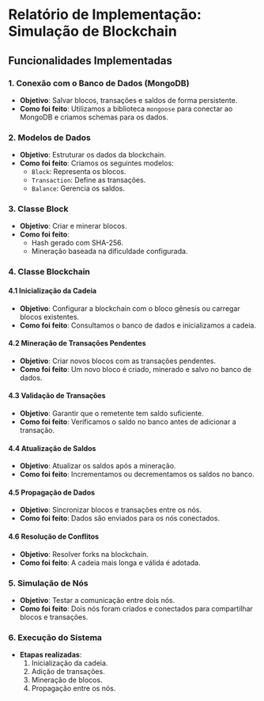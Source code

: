 # Relatório de Implementação: Simulação de Blockchain

## Funcionalidades Implementadas

### 1. Conexão com o Banco de Dados (MongoDB)
- **Objetivo**: Salvar blocos, transações e saldos de forma persistente.
- **Como foi feito**: Utilizamos a biblioteca `mongoose` para conectar ao MongoDB e criamos schemas para os dados.

### 2. Modelos de Dados
- **Objetivo**: Estruturar os dados da blockchain.
- **Como foi feito**: Criamos os seguintes modelos:
  - `Block`: Representa os blocos.
  - `Transaction`: Define as transações.
  - `Balance`: Gerencia os saldos.

### 3. Classe Block
- **Objetivo**: Criar e minerar blocos.
- **Como foi feito**:
  - Hash gerado com SHA-256.
  - Mineração baseada na dificuldade configurada.

### 4. Classe Blockchain
#### 4.1 Inicialização da Cadeia
- **Objetivo**: Configurar a blockchain com o bloco gênesis ou carregar blocos existentes.
- **Como foi feito**: Consultamos o banco de dados e inicializamos a cadeia.

#### 4.2 Mineração de Transações Pendentes
- **Objetivo**: Criar novos blocos com as transações pendentes.
- **Como foi feito**: Um novo bloco é criado, minerado e salvo no banco de dados.

#### 4.3 Validação de Transações
- **Objetivo**: Garantir que o remetente tem saldo suficiente.
- **Como foi feito**: Verificamos o saldo no banco antes de adicionar a transação.

#### 4.4 Atualização de Saldos
- **Objetivo**: Atualizar os saldos após a mineração.
- **Como foi feito**: Incrementamos ou decrementamos os saldos no banco.

#### 4.5 Propagação de Dados
- **Objetivo**: Sincronizar blocos e transações entre os nós.
- **Como foi feito**: Dados são enviados para os nós conectados.

#### 4.6 Resolução de Conflitos
- **Objetivo**: Resolver forks na blockchain.
- **Como foi feito**: A cadeia mais longa e válida é adotada.

### 5. Simulação de Nós
- **Objetivo**: Testar a comunicação entre dois nós.
- **Como foi feito**: Dois nós foram criados e conectados para compartilhar blocos e transações.

### 6. Execução do Sistema
- **Etapas realizadas**:
  1. Inicialização da cadeia.
  2. Adição de transações.
  3. Mineração de blocos.
  4. Propagação entre os nós.
